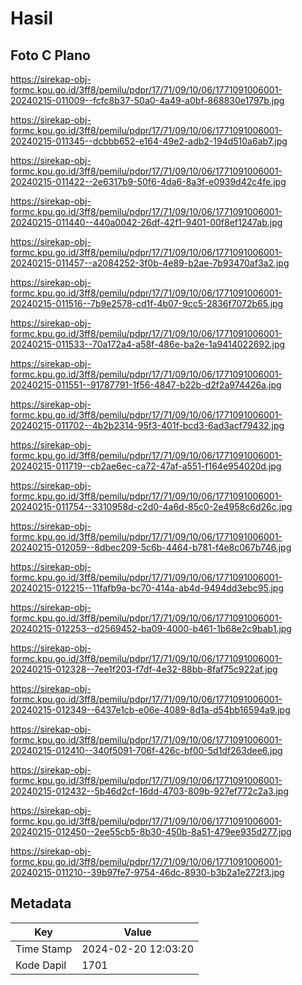 # Hasil

## Foto C Plano

https://sirekap-obj-formc.kpu.go.id/3ff8/pemilu/pdpr/17/71/09/10/06/1771091006001-20240215-011009--fcfc8b37-50a0-4a49-a0bf-868830e1797b.jpg

https://sirekap-obj-formc.kpu.go.id/3ff8/pemilu/pdpr/17/71/09/10/06/1771091006001-20240215-011345--dcbbb652-e164-49e2-adb2-194d510a6ab7.jpg

https://sirekap-obj-formc.kpu.go.id/3ff8/pemilu/pdpr/17/71/09/10/06/1771091006001-20240215-011422--2e6317b9-50f6-4da6-8a3f-e0939d42c4fe.jpg

https://sirekap-obj-formc.kpu.go.id/3ff8/pemilu/pdpr/17/71/09/10/06/1771091006001-20240215-011440--440a0042-26df-42f1-9401-00f8ef1247ab.jpg

https://sirekap-obj-formc.kpu.go.id/3ff8/pemilu/pdpr/17/71/09/10/06/1771091006001-20240215-011457--a2084252-3f0b-4e89-b2ae-7b93470af3a2.jpg

https://sirekap-obj-formc.kpu.go.id/3ff8/pemilu/pdpr/17/71/09/10/06/1771091006001-20240215-011516--7b9e2578-cd1f-4b07-9cc5-2836f7072b65.jpg

https://sirekap-obj-formc.kpu.go.id/3ff8/pemilu/pdpr/17/71/09/10/06/1771091006001-20240215-011533--70a172a4-a58f-486e-ba2e-1a9414022692.jpg

https://sirekap-obj-formc.kpu.go.id/3ff8/pemilu/pdpr/17/71/09/10/06/1771091006001-20240215-011551--91787791-1f56-4847-b22b-d2f2a974426a.jpg

https://sirekap-obj-formc.kpu.go.id/3ff8/pemilu/pdpr/17/71/09/10/06/1771091006001-20240215-011702--4b2b2314-95f3-401f-bcd3-6ad3acf79432.jpg

https://sirekap-obj-formc.kpu.go.id/3ff8/pemilu/pdpr/17/71/09/10/06/1771091006001-20240215-011719--cb2ae6ec-ca72-47af-a551-f164e954020d.jpg

https://sirekap-obj-formc.kpu.go.id/3ff8/pemilu/pdpr/17/71/09/10/06/1771091006001-20240215-011754--3310958d-c2d0-4a6d-85c0-2e4958c6d26c.jpg

https://sirekap-obj-formc.kpu.go.id/3ff8/pemilu/pdpr/17/71/09/10/06/1771091006001-20240215-012059--8dbec209-5c6b-4464-b781-f4e8c067b746.jpg

https://sirekap-obj-formc.kpu.go.id/3ff8/pemilu/pdpr/17/71/09/10/06/1771091006001-20240215-012215--11fafb9a-bc70-414a-ab4d-9494dd3ebc95.jpg

https://sirekap-obj-formc.kpu.go.id/3ff8/pemilu/pdpr/17/71/09/10/06/1771091006001-20240215-012253--d2569452-ba09-4000-b461-1b68e2c9bab1.jpg

https://sirekap-obj-formc.kpu.go.id/3ff8/pemilu/pdpr/17/71/09/10/06/1771091006001-20240215-012328--7ee1f203-f7df-4e32-88bb-8faf75c922af.jpg

https://sirekap-obj-formc.kpu.go.id/3ff8/pemilu/pdpr/17/71/09/10/06/1771091006001-20240215-012349--6437e1cb-e06e-4089-8d1a-d54bb16594a9.jpg

https://sirekap-obj-formc.kpu.go.id/3ff8/pemilu/pdpr/17/71/09/10/06/1771091006001-20240215-012410--340f5091-706f-426c-bf00-5d1df263dee6.jpg

https://sirekap-obj-formc.kpu.go.id/3ff8/pemilu/pdpr/17/71/09/10/06/1771091006001-20240215-012432--5b46d2cf-16dd-4703-809b-927ef772c2a3.jpg

https://sirekap-obj-formc.kpu.go.id/3ff8/pemilu/pdpr/17/71/09/10/06/1771091006001-20240215-012450--2ee55cb5-8b30-450b-8a51-479ee935d277.jpg

https://sirekap-obj-formc.kpu.go.id/3ff8/pemilu/pdpr/17/71/09/10/06/1771091006001-20240215-011210--39b97fe7-9754-46dc-8930-b3b2a1e272f3.jpg


## Metadata

| Key        | Value               |
| ---------- | ------------------- |
| Time Stamp | 2024-02-20 12:03:20 |
| Kode Dapil | 1701                |



